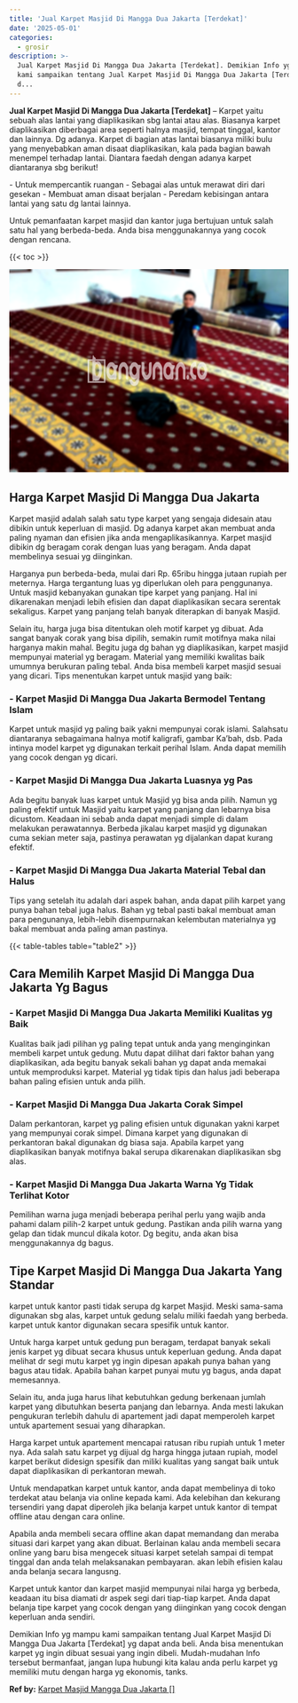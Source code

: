 ```yaml
---
title: 'Jual Karpet Masjid Di Mangga Dua Jakarta [Terdekat]'
date: '2025-05-01'
categories:
  - grosir
description: >-
  Jual Karpet Masjid Di Mangga Dua Jakarta [Terdekat]. Demikian Info yg mampu
  kami sampaikan tentang Jual Karpet Masjid Di Mangga Dua Jakarta [Terdekat] yg
  d...
---
```


**Jual Karpet Masjid Di Mangga Dua Jakarta \[Terdekat\]** – Karpet yaitu sebuah alas lantai yang diaplikasikan sbg lantai atau alas. Biasanya karpet diaplikasikan diberbagai area seperti halnya masjid, tempat tinggal, kantor dan lainnya. Dg adanya. Karpet di bagian atas lantai biasanya miliki bulu yang menyebabkan aman disaat diaplikasikan, kala pada bagian bawah menempel terhadap lantai. Diantara faedah dengan adanya karpet diantaranya sbg berikut!

\- Untuk mempercantik ruangan - Sebagai alas untuk merawat diri dari gesekan - Membuat aman disaat berjalan - Peredam kebisingan antara lantai yang satu dg lantai lainnya.

Untuk pemanfaatan karpet masjid dan kantor juga bertujuan untuk salah satu hal yang berbeda-beda. Anda bisa menggunakannya yang cocok dengan rencana.

{{< toc >}}

![Jual Karpet Masjid Di Mangga Dua Jakarta [Terdekat]](/images/grosir-karpet-murah-34.png)

## Harga Karpet Masjid Di Mangga Dua Jakarta

Karpet masjid adalah salah satu type karpet yang sengaja didesain atau dibikin untuk keperluan di masjid. Dg adanya karpet akan membuat anda paling nyaman dan efisien jika anda mengaplikasikannya. Karpet masjid dibikin dg beragam corak dengan luas yang beragam. Anda dapat membelinya sesuai yg diinginkan.

Harganya pun berbeda-beda, mulai dari Rp. 65ribu hingga jutaan rupiah per meternya. Harga tergantung luas yg diperlukan oleh para penggunanya. Untuk masjid kebanyakan gunakan tipe karpet yang panjang. Hal ini dikarenakan menjadi lebih efisien dan dapat diaplikasikan secara serentak sekaligus. Karpet yang panjang telah banyak diterapkan di banyak Masjid.

Selain itu, harga juga bisa ditentukan oleh motif karpet yg dibuat. Ada sangat banyak corak yang bisa dipilih, semakin rumit motifnya maka nilai harganya makin mahal. Begitu juga dg bahan yg diaplikasikan, karpet masjid mempunyai material yg beragam. Material yang memiliki kwalitas baik umumnya berukuran paling tebal. Anda bisa membeli karpet masjid sesuai yang dicari. Tips menentukan karpet untuk masjid yang baik:

### \- Karpet Masjid Di Mangga Dua Jakarta Bermodel Tentang Islam

Karpet untuk masjid yg paling baik yakni mempunyai corak islami. Salahsatu diantaranya sebagaimana halnya motif kaligrafi, gambar Ka’bah, dsb. Pada intinya model karpet yg digunakan terkait perihal Islam. Anda dapat memilih yang cocok dengan yg dicari.

### \- Karpet Masjid Di Mangga Dua Jakarta Luasnya yg Pas

Ada begitu banyak luas karpet untuk Masjid yg bisa anda pilih. Namun yg paling efektif untuk Masjid yaitu karpet yang panjang dan lebarnya bisa dicustom. Keadaan ini sebab anda dapat menjadi simple di dalam melakukan perawatannya. Berbeda jikalau karpet masjid yg digunakan cuma sekian meter saja, pastinya perawatan yg dijalankan dapat kurang efektif.

### \- Karpet Masjid Di Mangga Dua Jakarta Material Tebal dan Halus

Tips yang setelah itu adalah dari aspek bahan, anda dapat pilih karpet yang punya bahan tebal juga halus. Bahan yg tebal pasti bakal membuat aman para pengunanya, lebih-lebih disempurnakan kelembutan materialnya yg bakal membuat anda paling aman pastinya.

{{< table-tables table="table2" >}}

## Cara Memilih Karpet Masjid Di Mangga Dua Jakarta Yg Bagus

### \- Karpet Masjid Di Mangga Dua Jakarta Memiliki Kualitas yg Baik

Kualitas baik jadi pilihan yg paling tepat untuk anda yang menginginkan membeli karpet untuk gedung. Mutu dapat dilihat dari faktor bahan yang diaplikasikan, ada begitu banyak sekali bahan yg dapat anda memakai untuk memproduksi karpet. Material yg tidak tipis dan halus jadi beberapa bahan paling efisien untuk anda pilih.

### \- Karpet Masjid Di Mangga Dua Jakarta Corak Simpel

Dalam perkantoran, karpet yg paling efisien untuk digunakan yakni karpet yang mempunyai corak simpel. Dimana karpet yang digunakan di perkantoran bakal digunakan dg biasa saja. Apabila karpet yang diaplikasikan banyak motifnya bakal serupa dikarenakan diaplikasikan sbg alas.

### \- Karpet Masjid Di Mangga Dua Jakarta Warna Yg Tidak Terlihat Kotor

Pemilihan warna juga menjadi beberapa perihal perlu yang wajib anda pahami dalam pilih-2 karpet untuk gedung. Pastikan anda pilih warna yang gelap dan tidak muncul dikala kotor. Dg begitu, anda akan bisa menggunakannya dg bagus.

## Tipe Karpet Masjid Di Mangga Dua Jakarta Yang Standar

karpet untuk kantor pasti tidak serupa dg karpet Masjid. Meski sama-sama digunakan sbg alas, karpet untuk gedung selalu miliki faedah yang berbeda. karpet untuk kantor digunakan secara spesifik untuk kantor.

Untuk harga karpet untuk gedung pun beragam, terdapat banyak sekali jenis karpet yg dibuat secara khusus untuk keperluan gedung. Anda dapat melihat dr segi mutu karpet yg ingin dipesan apakah punya bahan yang bagus atau tidak. Apabila bahan karpet punyai mutu yg bagus, anda dapat memesannya.

Selain itu, anda juga harus lihat kebutuhkan gedung berkenaan jumlah karpet yang dibutuhkan beserta panjang dan lebarnya. Anda mesti lakukan pengukuran terlebih dahulu di apartement jadi dapat memperoleh karpet untuk apartement sesuai yang diharapkan.

Harga karpet untuk apartement mencapai ratusan ribu rupiah untuk 1 meter nya. Ada salah satu karpet yg dijual dg harga hingga jutaan rupiah, model karpet berikut didesign spesifik dan miliki kualitas yang sangat baik untuk dapat diaplikasikan di perkantoran mewah.

Untuk mendapatkan karpet untuk kantor, anda dapat membelinya di toko terdekat atau belanja via online kepada kami. Ada kelebihan dan kekurang tersendiri yang dapat diperoleh jika belanja karpet untuk kantor di tempat offline atau dengan cara online.

Apabila anda membeli secara offline akan dapat memandang dan meraba situasi dari karpet yang akan dibuat. Berlainan kalau anda membeli secara online yang baru bisa mengecek situasi karpet setelah sampai di tempat tinggal dan anda telah melaksanakan pembayaran. akan lebih efisien kalau anda belanja secara langusng.

Karpet untuk kantor dan karpet masjid mempunyai nilai harga yg berbeda, keadaan itu bisa diamati dr aspek segi dari tiap-tiap karpet. Anda dapat belanja tipe karpet yang cocok dengan yang diinginkan yang cocok dengan keperluan anda sendiri.

Demikian Info yg mampu kami sampaikan tentang Jual Karpet Masjid Di Mangga Dua Jakarta \[Terdekat\] yg dapat anda beli. Anda bisa menentukan karpet yg ingin dibuat sesuai yang ingin dibeli. Mudah-mudahan Info tersebut bermanfaat, jangan lupa hubungi kita kalau anda perlu karpet yg memiliki mutu dengan harga yg ekonomis, tanks.

**Ref by:**  [Karpet Masjid Mangga Dua Jakarta []](https://id.wikipedia.org/wiki/Karpet)
